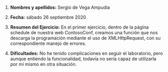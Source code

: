 1. **Nombres y apellidos:** Sergio de Vega Ampudia

2. **Fecha:** sábado 26 septiembre 2020

3. **Resumen del Ejercicio:** En el primer ejercicio, dentro de la página schedule de nuestra web ContosoConf, creamos una función que nos descarga la programación mediante el uso de XMLHttpRequest, con su correspondiente manejo de errores.

4. **Dificultades:** No he tenido complicaciones en seguir el laboratorio, pero aunque entiendo la funcionalidad, todavía no sería capaz de utilizarla por mí mismo en otra situación.

   